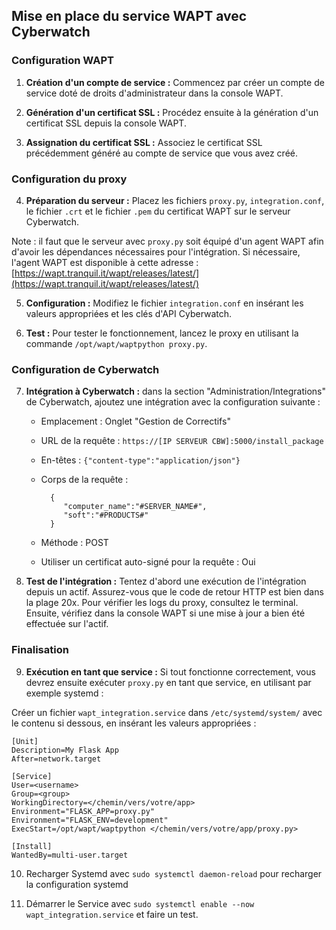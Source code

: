 ## Mise en place du service WAPT avec Cyberwatch

### Configuration WAPT

1. **Création d'un compte de service :** Commencez par créer un compte de service doté de droits d'administrateur dans la console WAPT.

2. **Génération d'un certificat SSL :** Procédez ensuite à la génération d'un certificat SSL depuis la console WAPT.

3. **Assignation du certificat SSL :** Associez le certificat SSL précédemment généré au compte de service que vous avez créé.

### Configuration du proxy

4. **Préparation du serveur :** Placez les fichiers `proxy.py`, `integration.conf`, le fichier `.crt` et le fichier `.pem` du certificat WAPT sur le serveur Cyberwatch. 

Note : il faut que le serveur avec `proxy.py` soit équipé d'un agent WAPT afin d'avoir les dépendances nécessaires pour l'intégration.
Si nécessaire, l'agent WAPT est disponible à cette adresse : [https://wapt.tranquil.it/wapt/releases/latest/](https://wapt.tranquil.it/wapt/releases/latest/)

5. **Configuration :** Modifiez le fichier `integration.conf` en insérant les valeurs appropriées et les clés d'API Cyberwatch.

6. **Test :** Pour tester le fonctionnement, lancez le proxy en utilisant la commande `/opt/wapt/waptpython proxy.py`.

### Configuration de Cyberwatch

7. **Intégration à Cyberwatch :** dans la section "Administration/Integrations" de Cyberwatch, ajoutez une intégration avec la configuration suivante :

    - Emplacement : Onglet "Gestion de Correctifs"
    - URL de la requête : `https://[IP SERVEUR CBW]:5000/install_package`
    - En-têtes : `{"content-type":"application/json"}`
    - Corps de la requête :

            {
               "computer_name":"#SERVER_NAME#",
               "soft":"#PRODUCTS#"
            }

    - Méthode : POST
    - Utiliser un certificat auto-signé pour la requête : Oui

8. **Test de l'intégration :** Tentez d'abord une exécution de l'intégration depuis un actif. Assurez-vous que le code de retour HTTP est bien dans la plage 20x. Pour vérifier les logs du proxy, consultez le terminal. Ensuite, vérifiez dans la console WAPT si une mise à jour a bien été effectuée sur l'actif.

### Finalisation

9. **Exécution en tant que service :** Si tout fonctionne correctement, vous devrez ensuite exécuter `proxy.py` en tant que service, en utilisant par exemple systemd :

Créer un fichier `wapt_integration.service` dans `/etc/systemd/system/` avec le contenu si dessous, en insérant les valeurs appropriées :

```
[Unit]
Description=My Flask App
After=network.target

[Service]
User=<username>
Group=<group>
WorkingDirectory=</chemin/vers/votre/app>
Environment="FLASK_APP=proxy.py"
Environment="FLASK_ENV=development"
ExecStart=/opt/wapt/waptpython </chemin/vers/votre/app/proxy.py>

[Install]
WantedBy=multi-user.target
``` 

10. Recharger Systemd avec `sudo systemctl daemon-reload` pour recharger la configuration systemd

11. Démarrer le Service avec `sudo systemctl enable --now wapt_integration.service` et faire un test.